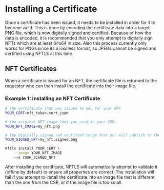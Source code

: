 # Installing a Certificate
Once a certificate has been issued, it needs to be installed in order for it to become valid. This is done by encoding the certificate data into a target PNG file, which is now digitally signed and certified. Because of how the data is encoded, it is recommended that you only attempt to digitally sign NFTs which are at least 64x64 in size. Also this process currently only works for PNGs since its a lossless format, so JPEGs cannot be signed and certified using NFTLS at this time.

## NFT Certificates
When a certificate is issued for an NFT, the certificate file is returned to the requestor who can then install the certificate into their image file.

### Example 1: Installing an NFT Certificate
```bash
# the certificate that was issued to you for your NFT.
YOUR_CERT=nft_token.cert.json

# the original NFT image that you used in your CSR.
YOUR_NFT_IMAGE=my_nft.png

# the digitally signed and certified image that you will publish to the blockchain.
YOUR_SIGNED_NFT=my_nft.signed.png

nftls install YOUR_CERT \
    --image YOUR_NFT_IMAGE
    --o YOUR_SIGNED_NFT
```

After installing the certificate, NFTLS will automatically attempt to validate it (offline by default) to ensure all properties are correct. The installation will fail if you attempt to install the certificate into an image file that is different than the one from the CSR, or if the image file is too small.